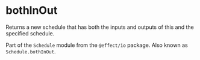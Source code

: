 # bothInOut

Returns a new schedule that has both the inputs and outputs of this and the
specified schedule.

Part of the `Schedule` module from the `@effect/io` package. Also known as `Schedule.bothInOut`.
